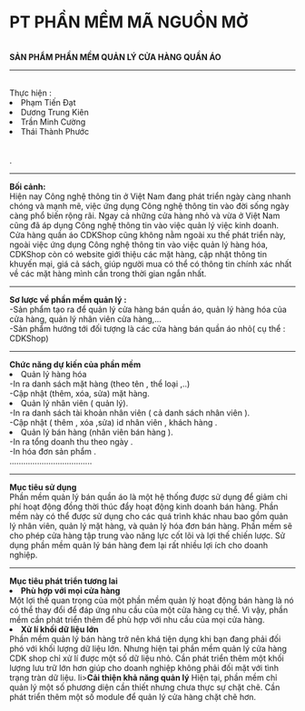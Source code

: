 # PT PHẦN MỀM MÃ NGUỒN MỞ
<br/>
<b>SẢN PHẨM PHẦN MỀM QUẢN LÝ CỬA HÀNG QUẦN ÁO</b>
<hr/><br/>
Thực hiện :<li>Phạm Tiến Đạt </li>
                   <li> Dương Trung Kiên</li>
                   <li>Trần Minh Cường</li>
                   <li>Thái Thành Phước</li><br/>
<br/>.
<hr>
<b>Bối cảnh:</b><br>
Hiện nay Công nghệ thông tin ở Việt Nam đang phát triển ngày càng nhanh chóng và mạnh mẽ, việc ứng dụng Công nghệ thông tin vào đời sống ngày càng phổ biến rộng rãi. Ngay cả những cửa hàng nhỏ và vừa ở Việt Nam cũng đã áp dụng Công nghệ thông tin vào việc quản lý việc kinh doanh. 
<br>Cửa hàng quần áo CDKShop cũng không nằm ngoài xu thế phát triển này, ngoài việc ứng dụng Công nghệ thông tin vào việc quản lý hàng hóa, CDKShop còn có website giới thiệu các mặt hàng, cập nhật thông tin khuyến mại, giá cả sách, giúp người mua có thể có thông tin chính xác nhất  về các mặt hàng mình cần trong thời gian ngắn nhất.
<hr>
<b>Sơ lược về phần mềm quản lý :</b><br> 
-Sản phẩm tạo ra để quản lý cửa hàng bán quần áo, quản lý hàng hóa của cửa hàng, quản lý nhân viên cửa hàng,...<br>
-Sản phẩm hướng tới đối tượng  là các cửa hàng bán quần áo nhỏ( cụ thể : CDKShop)
<hr>
<b>Chức năng dự kiến của phần mềm </b>
<li>Quản lý hàng hóa  </li>
 -In ra danh sách mặt hàng (theo tên , thể loại ,..)<br>
 -Cập nhật (thêm, xóa, sửa) mặt hàng.
<li>Quản lý nhân viên ( quản lý).</li>
 -In ra danh sách tài khoản nhân viên ( cả danh sách nhân viên ).<br>
 -Cập nhật ( thêm , xóa ,sửa) id nhân viên , khách hàng .
<li>Quản lý bán hàng (nhân viên bán hàng   ).</li>
  -In ra tổng doanh thu theo ngày . <br>
  -In hóa đơn sản phẩm .<br>
  ....................................
  <hr>
  <b>Mục tiêu sử dụng</b> <br>
  Phần mềm quản lý bán quần áo là một hệ thống được sử dụng để giảm chi phí hoạt động đồng thời thúc đẩy hoạt động kinh doanh bán hàng. Phần mềm này có thể được sử dụng cho các quá trình khác nhau bao gồm quản lý nhân viên, quản lý mặt hàng, và quản lý hóa đơn bán hàng. Phần mềm sẽ cho phép cửa hàng tập trung vào năng lực cốt lõi và lợi thế chiến lược. Sử dụng phần mềm quản lý bán hàng đem lại rất nhiều lợi ích cho doanh nghiệp.
 <hr>
 <b>Mục tiêu phát triển tương lai</b><br>
 <li><b>Phù hợp với mọi cửa hàng</b></li>
 Một lợi thế quan trọng của một phần mềm quản lý hoạt động bán hàng là nó có thể thay đổi để đáp ứng nhu cầu của một cửa hàng cụ thể.  Vì vậy, phần mềm cần phát triển thêm để phù hợp với nhu cầu của mọi cửa hàng.
 <li><b>Xử lí khối dữ liệu lớn</b></li>
 Phần mềm quản lý bán hàng trở nên khá tiện dụng khi bạn đang phải đối phó với khối lượng dữ liệu lớn. Nhưng hiện tại phần mềm quản lý cửa hàng CDK shop chỉ xử lí được một số dữ liệu nhỏ. Cần phát triển thêm một khối lượng lưu trữ lớn hơn giúp cho doanh nghiệp không phải đối mặt với tình trạng tràn dữ liệu.
 li><b>Cải thiện khả năng quản lý</b></li>
  Hiện tại, phần mềm chỉ quản lý một số phương diện cần thiết nhưng chưa thực sự chặt chẽ. Cần phát triển thêm một số module để quản lý cửa hàng chặt chẽ hơn.

